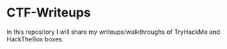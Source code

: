 # CTF-Writeups

In this repository I will share my writeups/walkthroughs of TryHackMe and HackTheBox boxes.
